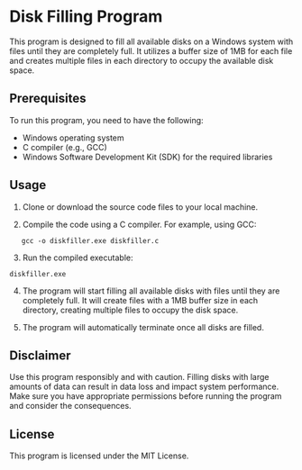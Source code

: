 # Disk Filling Program

This program is designed to fill all available disks on a Windows system with files until they are completely full. It utilizes a buffer size of 1MB for each file and creates multiple files in each directory to occupy the available disk space.

## Prerequisites

To run this program, you need to have the following:

- Windows operating system
- C compiler (e.g., GCC)
- Windows Software Development Kit (SDK) for the required libraries

## Usage

1. Clone or download the source code files to your local machine.

2. Compile the code using a C compiler. For example, using GCC:

```shell
   gcc -o diskfiller.exe diskfiller.c
```

3. Run the compiled executable:

`diskfiller.exe`

4. The program will start filling all available disks with files until they are completely full. It will create files with a 1MB buffer size in each directory, creating multiple files to occupy the disk space.

5. The program will automatically terminate once all disks are filled.

## Disclaimer
Use this program responsibly and with caution. Filling disks with large amounts of data can result in data loss and impact system performance. Make sure you have appropriate permissions before running the program and consider the consequences.

## License
This program is licensed under the MIT License.

